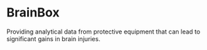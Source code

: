 # BrainBox
Providing analytical data from protective equipment that can lead to significant gains in brain injuries.
